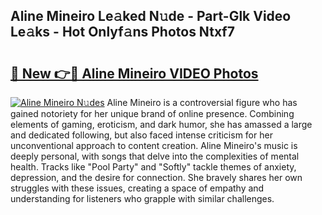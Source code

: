 ## Aline Mineiro Le𝚊ked N𝚞de - Part-Glk Video Le𝚊ks - Hot Onlyf𝚊ns Photos Ntxf7

# <h2><a href="http://ab54934.deff.icu/?id=Aline+Mineiro">🔗 New 👉🔴 Aline Mineiro VIDEO Photos</a></h2>

[![Aline Mineiro N𝚞des](https://i.imgur.com/rIISA9y.gif)](http://ab54934.deff.icu/?id=Aline+Mineiro)
Aline Mineiro is a controversial figure who has gained notoriety for her unique brand of online presence. Combining elements of gaming, eroticism, and dark humor, she has amassed a large and dedicated following, but also faced intense criticism for her unconventional approach to content creation. Aline Mineiro's music is deeply personal, with songs that delve into the complexities of mental health. Tracks like "Pool Party" and "Softly" tackle themes of anxiety, depression, and the desire for connection. She bravely shares her own struggles with these issues, creating a space of empathy and understanding for listeners who grapple with similar challenges.
